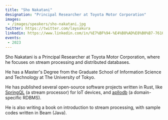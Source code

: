 ```yaml
---
title: "Sho Nakatani"
designation: "Principal Researcher at Toyota Motor Corporation"
images:
 - /images/speakers/sho-nakatani.jpg
twitter: https://twitter.com/laysakura
linkedin: https://www.linkedin.com/in/%E7%BF%94-%E4%B8%AD%E8%B0%B7-761041219/
events:
 - 2023
---
```


Sho Nakatani is a Principal Researcher at Toyota Motor Corporation, where he focuses on stream processing and distributed databases.

He has a Master's Degree from the Graduate School of Information Science and Technology at The University of Tokyo.

He has published several open-source software projects written in Rust, like [SpringQL](https://github.com/SpringQL/SpringQL) (a stream processor) for IoT devices, and [apllodb](https://github.com/apllodb/apllodb) (a domain-specific RDBMS).

He is also writing a book on introduction to stream processing, with sample codes written in Beam (Java).